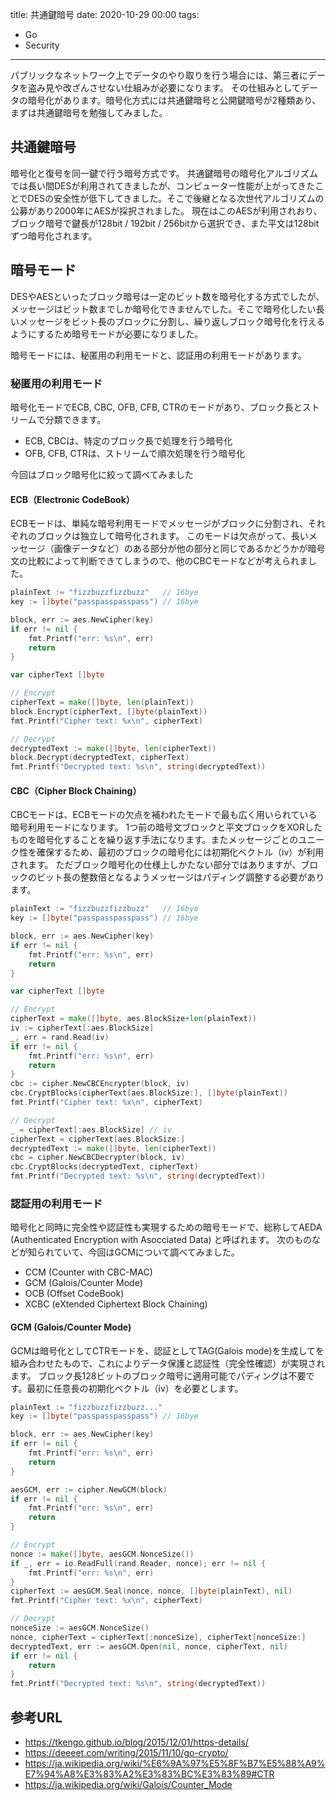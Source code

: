 title: 共通鍵暗号
date: 2020-10-29 00:00
tags:
- Go
- Security

---

パブリックなネットワーク上でデータのやり取りを行う場合には、第三者にデータを盗み見や改ざんさせない仕組みが必要になります。
その仕組みとしてデータの暗号化があります。暗号化方式には共通鍵暗号と公開鍵暗号が2種類あり、まずは共通鍵暗号を勉強してみました。

## 共通鍵暗号

暗号化と復号を同一鍵で行う暗号方式です。
共通鍵暗号の暗号化アルゴリズムでは長い間DESが利用されてきましたが、コンピューター性能が上がってきたことでDESの安全性が低下してきました。そこで後継となる次世代アルゴリズムの公募があり2000年にAESが採択されました。
現在はこのAESが利用されおり、ブロック暗号で鍵長が128bit / 192bit / 256bitから選択でき、また平文は128bitずつ暗号化されます。

## 暗号モード

DESやAESといったブロック暗号は一定のビット数を暗号化する方式でしたが、メッセージはビット数までしか暗号化できませんでした。そこで暗号化したい長いメッセージをビット長のブロックに分割し、繰り返しブロック暗号化を行えるようにするため暗号モードが必要になりました。

暗号モードには、秘匿用の利用モードと、認証用の利用モードがあります。

### 秘匿用の利用モード

暗号化モードでECB, CBC, OFB, CFB, CTRのモードがあり、ブロック長とストリームで分類できます。
- ECB, CBCは、特定のブロック長で処理を行う暗号化
- OFB, CFB, CTRは、ストリームで順次処理を行う暗号化

今回はブロック暗号化に絞って調べてみました

#### ECB（Electronic CodeBook）

ECBモードは、単純な暗号利用モードでメッセージがブロックに分割され、それぞれのブロックは独立して暗号化されます。
このモードは欠点がって、長いメッセージ（画像データなど）のある部分が他の部分と同じであるかどうかが暗号文の比較によって判断できてしまうので、他のCBCモードなどが考えられました。

```go
plainText := "fizzbuzzfizzbuzz"	  // 16bye
key := []byte("passpasspasspass") // 16bye

block, err := aes.NewCipher(key)
if err != nil {
	fmt.Printf("err: %s\n", err)
	return
}

var cipherText []byte

// Encrypt
cipherText = make([]byte, len(plainText))
block.Encrypt(cipherText, []byte(plainText))
fmt.Printf("Cipher text: %x\n", cipherText)

// Decrypt
decryptedText := make([]byte, len(cipherText))
block.Decrypt(decryptedText, cipherText)
fmt.Printf("Decrypted text: %s\n", string(decryptedText))
```

#### CBC（Cipher Block Chaining）

CBCモードは、ECBモードの欠点を補われたモードで最も広く用いられている暗号利用モードになります。
1つ前の暗号文ブロックと平文ブロックをXORしたものを暗号化することを繰り返す手法になります。またメッセージごとのユニーク性を確保するため、最初のブロックの暗号化には初期化ベクトル（iv）が利用されます。
ただブロック暗号化の仕様上しかたない部分ではありますが、ブロックのビット長の整数倍となるようメッセージはパディング調整する必要があります。

```go
plainText := "fizzbuzzfizzbuzz"	  // 16bye
key := []byte("passpasspasspass") // 16bye

block, err := aes.NewCipher(key)
if err != nil {
	fmt.Printf("err: %s\n", err)
	return
}

var cipherText []byte

// Encrypt
cipherText = make([]byte, aes.BlockSize+len(plainText))
iv := cipherText[:aes.BlockSize]
_, err = rand.Read(iv)
if err != nil {
	fmt.Printf("err: %s\n", err)
	return
}
cbc := cipher.NewCBCEncrypter(block, iv)
cbc.CryptBlocks(cipherText[aes.BlockSize:], []byte(plainText))
fmt.Printf("Cipher text: %x\n", cipherText)

// Decrypt
_ = cipherText[:aes.BlockSize] // iv
cipherText = cipherText[aes.BlockSize:]
decryptedText := make([]byte, len(cipherText))
cbc = cipher.NewCBCDecrypter(block, iv)
cbc.CryptBlocks(decryptedText, cipherText)
fmt.Printf("Decrypted text: %s\n", string(decryptedText))
```

### 認証用の利用モード

暗号化と同時に完全性や認証性も実現するための暗号モードで、総称してAEDA (Authenticated Encryption with Asocciated Data) と呼ばれます。
次のものなどが知られていて、今回はGCMについて調べてみました。
- CCM (Counter with CBC-MAC)
- GCM (Galois/Counter Mode)
- OCB (Offset CodeBook)
- XCBC (eXtended Ciphertext Block Chaining)

#### GCM (Galois/Counter Mode)

GCMは暗号化としてCTRモードを、認証としてTAG(Galois mode)を生成してを組み合わせたもので、これによりデータ保護と認証性（完全性確認）が実現されます。
ブロック長128ビットのブロック暗号に適用可能でパディングは不要です。最初に任意長の初期化ベクトル（iv）を必要とします。

```go
plainText := "fizzbuzzfizzbuzz..."
key := []byte("passpasspasspass") // 16bye

block, err := aes.NewCipher(key)
if err != nil {
	fmt.Printf("err: %s\n", err)
	return
}

aesGCM, err := cipher.NewGCM(block)
if err != nil {
	fmt.Printf("err: %s\n", err)
	return
}

// Encrypt
nonce := make([]byte, aesGCM.NonceSize())
if _, err = io.ReadFull(rand.Reader, nonce); err != nil {
	fmt.Printf("err: %s\n", err)
}
cipherText := aesGCM.Seal(nonce, nonce, []byte(plainText), nil)
fmt.Printf("Cipher text: %x\n", cipherText)

// Decrypt
nonceSize := aesGCM.NonceSize()
nonce, cipherText = cipherText[:nonceSize], cipherText[nonceSize:]
decryptedText, err := aesGCM.Open(nil, nonce, cipherText, nil)
if err != nil {
	return
}
fmt.Printf("Decrypted text: %s\n", string(decryptedText))
```

## 参考URL

- https://tkengo.github.io/blog/2015/12/01/https-details/
- https://deeeet.com/writing/2015/11/10/go-crypto/
- https://ja.wikipedia.org/wiki/%E6%9A%97%E5%8F%B7%E5%88%A9%E7%94%A8%E3%83%A2%E3%83%BC%E3%83%89#CTR
- https://ja.wikipedia.org/wiki/Galois/Counter_Mode
